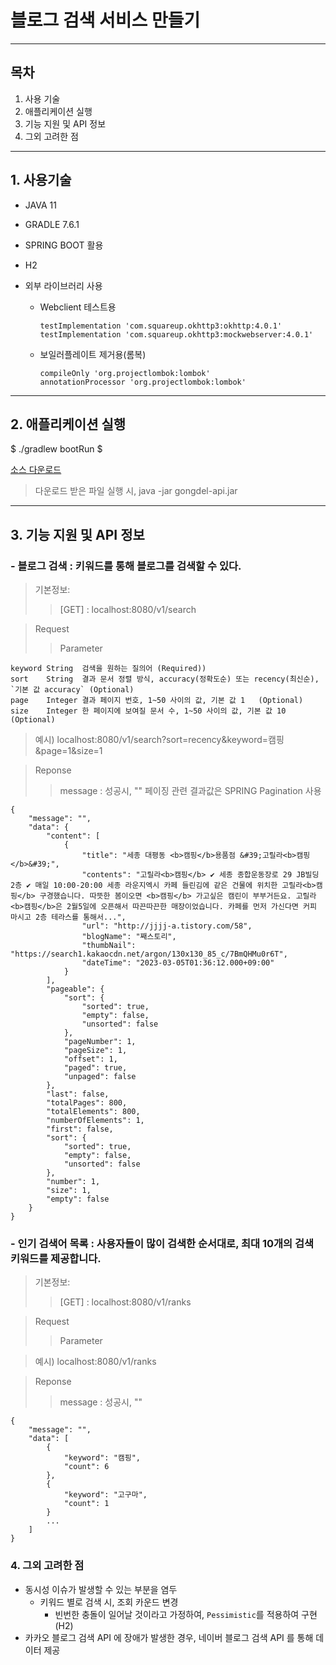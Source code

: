 # 블로그 검색 서비스 만들기

----

## 목차

1. 사용 기술
2. 애플리케이션 실행
3. 기능 지원 및 API 정보
4. 그외 고려한 점
---

## 1. 사용기술

+ JAVA 11
+ GRADLE 7.6.1
+ SPRING BOOT 활용
+ H2

+ 외부 라이브러리 사용
  + Webclient 테스트용
    ```
    testImplementation 'com.squareup.okhttp3:okhttp:4.0.1'
    testImplementation 'com.squareup.okhttp3:mockwebserver:4.0.1'
    ```
  + 보일러플레이트 제거용(롬복)
    ```
    compileOnly 'org.projectlombok:lombok'
    annotationProcessor 'org.projectlombok:lombok'
    ```
---

## 2. 애플리케이션 실행

$ ./gradlew bootRun 
$ 

[소스 다운로드](https://github.com/gonghojin/api-call-test/releases/tag/v1.0)
> 다운로드 받은 파일 실행 시, java -jar gongdel-api.jar

---

## 3. 기능 지원 및 API 정보

### - 블로그 검색 : 키워드를 통해 블로그를 검색할 수 있다.

> 기본정보:
>> [GET] : localhost:8080/v1/search

> Request
>> Parameter

```
keyword	String	검색을 원하는 질의어	(Required))
sort	String	결과 문서 정렬 방식, accuracy(정확도순) 또는 recency(최신순), `기본 값 accuracy` (Optional)
page	Integer	결과 페이지 번호, 1~50 사이의 값, 기본 값 1	(Optional)
size	Integer	한 페이지에 보여질 문서 수, 1~50 사이의 값, 기본 값 10 (Optional)
```

> 예시) localhost:8080/v1/search?sort=recency&keyword=캠핑&page=1&size=1

> Reponse
>> message : 성공시, ""
> > 페이징 관련 결과값은 SPRING Pagination 사용

```
{
    "message": "",
    "data": {
        "content": [
            {
                "title": "세종 대평동 <b>캠핑</b>용품점 &#39;고릴라<b>캠핑</b>&#39;",
                "contents": "고릴라<b>캠핑</b> ✔ 세종 종합운동장로 29 JB빌딩 2층 ✔ 매일 10:00-20:00 세종 라운지엑시 카페 들린김에 같은 건물에 위치한 고릴라<b>캠핑</b> 구경했습니다. 따뜻한 봄이오면 <b>캠핑</b> 가고싶은 캠린이 부부거든요. 고릴라<b>캠핑</b>은 2월5일에 오픈해서 따끈따끈한 매장이었습니다. 카페를 먼저 가신다면 커피 마시고 2층 테라스를 통해서...",
                "url": "http://jjjj-a.tistory.com/58",
                "blogName": "째스토리",
                "thumbNail": "https://search1.kakaocdn.net/argon/130x130_85_c/7BmQHMu0r6T",
                "dateTime": "2023-03-05T01:36:12.000+09:00"
            }
        ],
        "pageable": {
            "sort": {
                "sorted": true,
                "empty": false,
                "unsorted": false
            },
            "pageNumber": 1,
            "pageSize": 1,
            "offset": 1,
            "paged": true,
            "unpaged": false
        },
        "last": false,
        "totalPages": 800,
        "totalElements": 800,
        "numberOfElements": 1,
        "first": false,
        "sort": {
            "sorted": true,
            "empty": false,
            "unsorted": false
        },
        "number": 1,
        "size": 1,
        "empty": false
    }
}
```

### - 인기 검색어 목록 : 사용자들이 많이 검색한 순서대로, 최대 10개의 검색 키워드를 제공합니다.

> 기본정보:
>> [GET] : localhost:8080/v1/ranks

> Request
>> Parameter

> 예시) localhost:8080/v1/ranks

> Reponse
>> message : 성공시, ""

```
{
    "message": "",
    "data": [
        {
            "keyword": "캠핑",
            "count": 6
        },
        {
            "keyword": "고구마",
            "count": 1
        }
        ...
    ]
}
```

### 4. 그외 고려한 점
+ 동시성 이슈가 발생할 수 있는 부분을 염두
    + 키워드 별로 검색 시, 조회 카운드 변경
        - 빈번한 충돌이 일어날 것이라고 가정하여, `Pessimistic`를 적용하여 구현(H2)
+ 카카오 블로그 검색 API 에 장애가 발생한 경우, 네이버 블로그 검색 API 를 통해 데이터 제공
